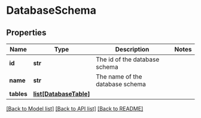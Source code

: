 # DatabaseSchema

## Properties
Name | Type | Description | Notes
------------ | ------------- | ------------- | -------------
**id** | **str** | The id of the database schema | 
**name** | **str** | The name of the database schema | 
**tables** | [**list[DatabaseTable]**](DatabaseTable.md) |  | 

[[Back to Model list]](../README.md#documentation-for-models) [[Back to API list]](../README.md#documentation-for-api-endpoints) [[Back to README]](../README.md)

